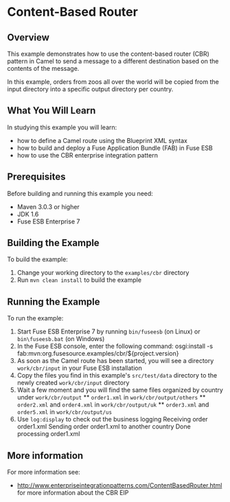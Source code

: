 # Content-Based Router

## Overview
This example demonstrates how to use the content-based router (CBR) pattern in Camel to send a message
to a different destination based on the contents of the message.

In this example, orders from zoos all over the world will be copied from the input directory into a specific
output directory per country.

## What You Will Learn
In studying this example you will learn:

* how to define a Camel route using the Blueprint XML syntax
* how to build and deploy a Fuse Application Bundle (FAB) in Fuse ESB
* how to use the CBR enterprise integration pattern

## Prerequisites
Before building and running this example you need:

* Maven 3.0.3 or higher
* JDK 1.6
* Fuse ESB Enterprise 7

## Building the Example
To build the example:

1. Change your working directory to the `examples/cbr` directory
1. Run `mvn clean install` to build the example

## Running the Example
To run the example:

1. Start Fuse ESB Enterprise 7 by running `bin/fuseesb` (on Linux) or `bin\fuseesb.bat` (on Windows)
1. In the Fuse ESB console, enter the following command:
        osgi:install -s fab:mvn:org.fusesource.examples/cbr/${project.version}
1. As soon as the Camel route has been started, you will see a directory `work/cbr/input` in your Fuse ESB installation
1. Copy the files you find in this example's `src/test/data` directory to the newly created `work/cbr/input` directory
1. Wait a few moment and you will find the same files organized by country under `work/cbr/output`
** `order1.xml` in `work/cbr/output/others`
** `order2.xml` and `order4.xml` in `work/cbr/output/uk`
** `order3.xml` and `order5.xml` in `work/cbr/output/us`
1. Use `log:display` to check out the business logging
        Receiving order order1.xml
        Sending order order1.xml to another country
        Done processing order1.xml

## More information
For more information see:

* http://www.enterpriseintegrationpatterns.com/ContentBasedRouter.html for more information about the CBR EIP
